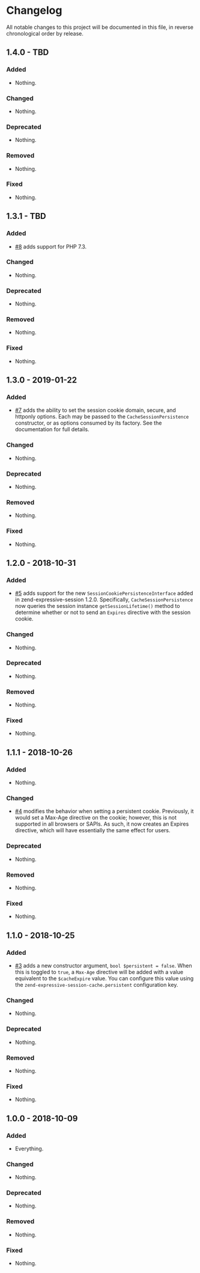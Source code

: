 # Changelog

All notable changes to this project will be documented in this file, in reverse chronological order by release.

## 1.4.0 - TBD

### Added

- Nothing.

### Changed

- Nothing.

### Deprecated

- Nothing.

### Removed

- Nothing.

### Fixed

- Nothing.

## 1.3.1 - TBD

### Added

- [#8](https://github.com/zendframework/zend-expressive-session-cache/pull/8) adds support for PHP 7.3.

### Changed

- Nothing.

### Deprecated

- Nothing.

### Removed

- Nothing.

### Fixed

- Nothing.

## 1.3.0 - 2019-01-22

### Added

- [#7](https://github.com/zendframework/zend-expressive-session-cache/pull/7) adds the ability to set the session cookie domain, secure, and
  httponly options. Each may be passed to the `CacheSessionPersistence`
  constructor, or as options consumed by its factory. See the documentation for
  full details.

### Changed

- Nothing.

### Deprecated

- Nothing.

### Removed

- Nothing.

### Fixed

- Nothing.

## 1.2.0 - 2018-10-31

### Added

- [#5](https://github.com/zendframework/zend-expressive-session-cache/pull/5) adds support for the new `SessionCookiePersistenceInterface` added
  in zend-expressive-session 1.2.0.  Specifically, `CacheSessionPersistence` now
  queries the session instance `getSessionLifetime()` method to determine
  whether or not to send an `Expires` directive with the session cookie.

### Changed

- Nothing.

### Deprecated

- Nothing.

### Removed

- Nothing.

### Fixed

- Nothing.

## 1.1.1 - 2018-10-26

### Added

- Nothing.

### Changed

- [#4](https://github.com/zendframework/zend-expressive-session-cache/pull/4) modifies the behavior when setting a persistent cookie. Previously,
  it would set a Max-Age directive on the cookie; however, this is not supported
  in all browsers or SAPIs. As such, it now creates an Expires directive, which
  will have essentially the same effect for users.

### Deprecated

- Nothing.

### Removed

- Nothing.

### Fixed

- Nothing.

## 1.1.0 - 2018-10-25

### Added

- [#3](https://github.com/zendframework/zend-expressive-session-cache/pull/3) adds a new constructor argument, `bool $persistent = false`. When
  this is toggled to `true`, a `Max-Age` directive will be added with a value
  equivalent to the `$cacheExpire` value. You can configure this value using the
  `zend-expressive-session-cache.persistent` configuration key.

### Changed

- Nothing.

### Deprecated

- Nothing.

### Removed

- Nothing.

### Fixed

- Nothing.

## 1.0.0 - 2018-10-09

### Added

- Everything.

### Changed

- Nothing.

### Deprecated

- Nothing.

### Removed

- Nothing.

### Fixed

- Nothing.
